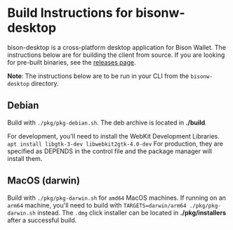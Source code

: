 # Build Instructions for bisonw-desktop

bison-desktop is a cross-platform desktop application for Bison Wallet. The instructions below are for building the client from source. If you are looking for pre-built binaries, see the [releases page](https://github.com/decred/dcrdex/releases).

**Note**: The instructions below are to be run in your CLI from the `bisonw-desktop` directory.

## Debian
Build with `./pkg/pkg-debian.sh`. The deb archive is located in **./build**.

For development, you'll need to install the WebKit Development Libraries.
`apt install libgtk-3-dev libwebkit2gtk-4.0-dev`
For production, they are specified as DEPENDS in the control file and the
package manager will install them.

## MacOS (darwin)
Build with `./pkg/pkg-darwin.sh` for `amd64` MacOS machines. If running on an
`arm64` machine, you'll need to build with `TARGETS=darwin/arm64 ./pkg/pkg-darwin.sh` instead.
The `.dmg` click installer can be located in **./pkg/installers** after a successful build.
